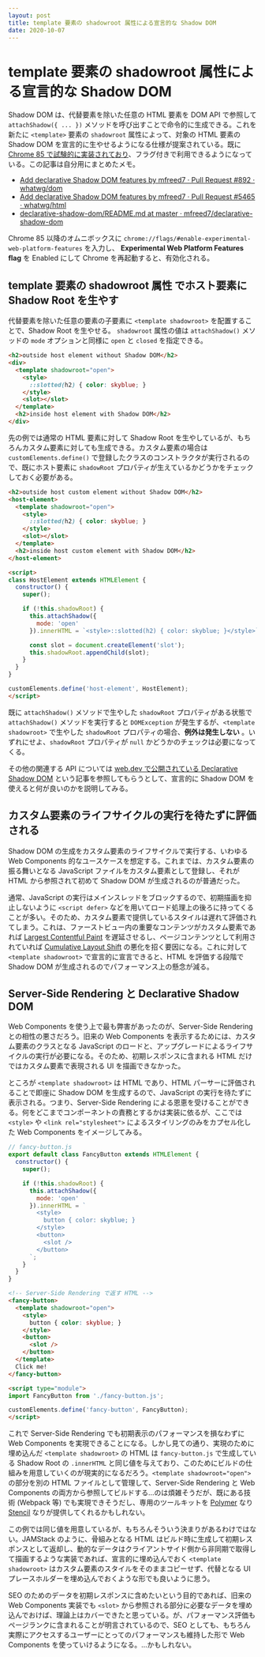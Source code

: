 ```yaml
---
layout: post
title: template 要素の shadowroot 属性による宣言的な Shadow DOM
date: 2020-10-07
---
```


# template 要素の shadowroot 属性による宣言的な Shadow DOM

Shadow DOM は、代替要素を除いた任意の HTML 要素を DOM API で参照して `attachShadow({ ... })` メソッドを呼び出すことで命令的に生成できる。これを新たに `<template>` 要素の `shadowroot` 属性によって、対象の HTML 要素の Shadow DOM を宣言的に生やせるようになる仕様が提案されている。既に [Chrome 85 で試験的に実装されており](https://www.chromestatus.com/feature/5191745052606464)、フラグ付きで利用できるようになっている。この記事は自分用にまとめたメモ。

- [Add declarative Shadow DOM features by mfreed7 · Pull Request #892 · whatwg/dom](https://github.com/whatwg/dom/pull/892)
- [Add declarative Shadow DOM features by mfreed7 · Pull Request #5465 · whatwg/html](https://github.com/whatwg/html/pull/5465)
- [declarative-shadow-dom/README.md at master · mfreed7/declarative-shadow-dom](https://github.com/mfreed7/declarative-shadow-dom/blob/master/README.md)

Chrome 85 以降のオムニボックスに `chrome://flags/#enable-experimental-web-platform-features` を入力し、 **Experimental Web Platform Features flag** を Enabled にして Chrome を再起動すると、有効化される。

## template 要素の shadowroot 属性 でホスト要素に Shadow Root を生やす

代替要素を除いた任意の要素の子要素に `<template shadowroot>` を配置することで、Shadow Root を生やせる。 `shadowroot` 属性の値は `attachShadow()` メソッドの `mode` オプションと同様に `open` と `closed` を指定できる。

```html
<h2>outside host element without Shadow DOM</h2>
<div>
  <template shadowroot="open">
    <style>
      ::slotted(h2) { color: skyblue; }
    </style>
    <slot></slot>
  </template>
  <h2>inside host element with Shadow DOM</h2>
</div>
```

先の例では通常の HTML 要素に対して Shadow Root を生やしているが、もちろんカスタム要素に対しても生成できる。カスタム要素の場合は `customElements.define()` で登録したクラスのコンストラクタが実行されるので、既にホスト要素に `shadowRoot` プロパティが生えているかどうかをチェックしておく必要がある。

```html
<h2>outside host custom element without Shadow DOM</h2>
<host-element>
  <template shadowroot="open">
    <style>
      ::slotted(h2) { color: skyblue; }
    </style>
    <slot></slot>
  </template>
  <h2>inside host custom element with Shadow DOM</h2>
</host-element>

<script>
class HostElement extends HTMLElement {
  constructor() {
    super();

    if (!this.shadowRoot) {
      this.attachShadow({
        mode: 'open'
      }).innerHTML = `<style>::slotted(h2) { color: skyblue; }</style>`;

      const slot = document.createElement('slot');
      this.shadowRoot.appendChild(slot);
    }
  }
}

customElements.define('host-element', HostElement);
</script>
```

既に `attachShadow()` メソッドで生やした `shadowRoot` プロパティがある状態で `attachShadow()` メソッドを実行すると `DOMException` が発生するが、`<template shadowroot>` で生やした `shadowRoot` プロパティの場合、**例外は発生しない** 。いずれにせよ、`shadowRoot` プロパティが `null` かどうかのチェックは必要になってくる。

その他の関連する API については [web.dev で公開されている Declarative Shadow DOM](https://web.dev/declarative-shadow-dom/) という記事を参照してもらうとして、宣言的に Shadow DOM を使えると何が良いのかを説明してみる。

## カスタム要素のライフサイクルの実行を待たずに評価される

Shadow DOM の生成をカスタム要素のライフサイクルで実行する、いわゆる Web Components 的なユースケースを想定する。これまでは、カスタム要素の振る舞いとなる JavaScript ファイルをカスタム要素として登録し、それが HTML から参照されて初めて Shadow DOM が生成されるのが普通だった。

通常、JavaScript の実行はメインスレッドをブロックするので、初期描画を抑止しないように `<script defer>` などを用いてロード処理上の後ろに持ってくることが多い。そのため、カスタム要素で提供しているスタイルは遅れて評価されてしまう。これは、ファーストビュー内の重要なコンテンツがカスタム要素であれば [Largest Contentful Paint](https://web.dev/lcp/) を遅延させるし、ページコンテンツとして利用されていれば [Cumulative Layout Shift](https://web.dev/cls/) の悪化を招く要因になる。これに対して `<template shadowroot>` で宣言的に宣言できると、HTML を評価する段階で Shadow DOM が生成されるのでパフォーマンス上の懸念が減る。

## Server-Side Rendering と Declarative Shadow DOM

Web Components を使う上で最も弊害があったのが、Server-Side Rendering との相性の悪さだろう。旧来の Web Components を表示するためには、カスタム要素のクラスとなる JavaScript のロードと、アップグレードによるライフサイクルの実行が必要になる。そのため、初期レスポンスに含まれる HTML だけではカスタム要素で表現される UI を描画できなかった。

ところが `<template shadowroot>` は HTML であり、HTML パーサーに評価されることで即座に Shadow DOM を生成するので、JavaScript の実行を待たずに表示される。つまり、Server-Side Rendering による恩恵を受けることができる。何をどこまでコンポーネントの責務とするかは実装に依るが、ここでは `<style>` や `<link rel="stylesheet">` によるスタイリングのみをカプセル化した Web Components をイメージしてみる。

```js
// fancy-button.js
export default class FancyButton extends HTMLElement {
  constructor() {
    super();

    if (!this.shadowRoot) {
      this.attachShadow({
        mode: 'open'
      }).innerHTML = `
        <style>
          button { color: skyblue; }
        </style>
        <button>
          <slot />
        </button>
      `;
    }
  }
}
```

```html
<!-- Server-Side Rendering で返す HTML -->
<fancy-button>
  <template shadowroot="open">
    <style>
      button { color: skyblue; }
    </style>
    <button>
      <slot />
    </button>
  </template>
  Click me!
</fancy-button>

<script type="module">
import FancyButton from './fancy-button.js';

customElements.define('fancy-button', FancyButton);
</script>
```

これで Server-Side Rendering でも初期表示のパフォーマンスを損なわずに Web Components を実現できることになる。しかし見ての通り、実現のために埋め込んだ `<template shadowroot>` の HTML は `fancy-button.js` で生成している Shadow Root の `.innerHTML` と同じ値を与えており、このためにビルドの仕組みを用意していくのが現実的になるだろう。`<template shadowroot="open">` の部分を別の HTML ファイルとして管理して、Server-Side Rendering と Web Components の両方から参照してビルドする…のは煩雑そうだが、既にある技術 (Webpack 等) でも実現できそうだし、専用のツールキットを [Polymer](https://www.polymer-project.org/) なり [Stencil](https://stenciljs.com/) なりが提供してくれるかもしれない。

この例では同じ値を用意しているが、もちろんそういう決まりがあるわけではない。JAMStack のように、骨組みとなる HTML はビルド時に生成して初期レスポンスとして返却し、動的なデータはクライアントサイド側から非同期で取得して描画するような実装であれば、宣言的に埋め込んでおく `<template shadowroot>` はカスタム要素のスタイルをそのままコピーせず、代替となる UI プレースホルダーを埋め込んでおくような形でも良いように思う。

SEO のためのデータを初期レスポンスに含めたいという目的であれば、旧来の Web Components 実装でも `<slot>` から参照される部分に必要なデータを埋め込んでおけば、理論上はカバーできたと思っている。が、パフォーマンス評価もページランクに含まれることが明言されているので、SEO としても、もちろん実際にアクセスするユーザーにとってのパフォーマンスも維持した形で Web Components を使っていけるようになる。…かもしれない。

